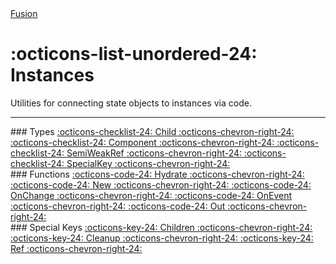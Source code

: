 <nav class="fusiondoc-api-breadcrumbs">
	<a href="..">Fusion</a>
</nav>

<h1 class="fusiondoc-api-header" markdown>
	<span class="fusiondoc-api-icon" markdown>:octicons-list-unordered-24:</span>
	<span class="fusiondoc-api-name">Instances</span>
</h1>

Utilities for connecting state objects to instances via code.

-----

<div class="fusiondoc-index-multicol" markdown>

<div class="fusiondoc-index-multicol-section" markdown>
### Types

<a class="fusiondoc-api-index-link" href="child" markdown>
	<span class="fusiondoc-api-icon" markdown>:octicons-checklist-24:</span>
	<span class="fusiondoc-api-name">Child</span>
    <span class="fusiondoc-api-index-arrow" markdown>:octicons-chevron-right-24:</span>
</a>

<a class="fusiondoc-api-index-link" href="component" markdown>
	<span class="fusiondoc-api-icon" markdown>:octicons-checklist-24:</span>
	<span class="fusiondoc-api-name">Component</span>
    <span class="fusiondoc-api-index-arrow" markdown>:octicons-chevron-right-24:</span>
</a>

<a class="fusiondoc-api-index-link" href="semiweakref" markdown>
	<span class="fusiondoc-api-icon" markdown>:octicons-checklist-24:</span>
	<span class="fusiondoc-api-name">SemiWeakRef</span>
    <span class="fusiondoc-api-index-arrow" markdown>:octicons-chevron-right-24:</span>
</a>

<a class="fusiondoc-api-index-link" href="specialkey" markdown>
	<span class="fusiondoc-api-icon" markdown>:octicons-checklist-24:</span>
	<span class="fusiondoc-api-name">SpecialKey</span>
    <span class="fusiondoc-api-index-arrow" markdown>:octicons-chevron-right-24:</span>
</a>
</div>

<div class="fusiondoc-index-multicol-section" markdown>
### Functions

<a class="fusiondoc-api-index-link" href="hydrate" markdown>
	<span class="fusiondoc-api-icon" markdown>:octicons-code-24:</span>
	<span class="fusiondoc-api-name">Hydrate</span>
    <span class="fusiondoc-api-index-arrow" markdown>:octicons-chevron-right-24:</span>
</a>

<a class="fusiondoc-api-index-link" href="new" markdown>
	<span class="fusiondoc-api-icon" markdown>:octicons-code-24:</span>
	<span class="fusiondoc-api-name">New</span>
    <span class="fusiondoc-api-index-arrow" markdown>:octicons-chevron-right-24:</span>
</a>

<a class="fusiondoc-api-index-link" href="onchange" markdown>
	<span class="fusiondoc-api-icon" markdown>:octicons-code-24:</span>
	<span class="fusiondoc-api-name">OnChange</span>
    <span class="fusiondoc-api-index-arrow" markdown>:octicons-chevron-right-24:</span>
</a>

<a class="fusiondoc-api-index-link" href="onevent" markdown>
	<span class="fusiondoc-api-icon" markdown>:octicons-code-24:</span>
	<span class="fusiondoc-api-name">OnEvent</span>
    <span class="fusiondoc-api-index-arrow" markdown>:octicons-chevron-right-24:</span>
</a>

<a class="fusiondoc-api-index-link" href="out" markdown>
	<span class="fusiondoc-api-icon" markdown>:octicons-code-24:</span>
	<span class="fusiondoc-api-name">Out</span>
    <span class="fusiondoc-api-index-arrow" markdown>:octicons-chevron-right-24:</span>
</a>
</div>

<div class="fusiondoc-index-multicol-section" markdown>
### Special Keys

<a class="fusiondoc-api-index-link" href="children" markdown>
	<span class="fusiondoc-api-icon" markdown>:octicons-key-24:</span>
	<span class="fusiondoc-api-name">Children</span>
    <span class="fusiondoc-api-index-arrow" markdown>:octicons-chevron-right-24:</span>
</a>

<a class="fusiondoc-api-index-link" href="cleanup" markdown>
	<span class="fusiondoc-api-icon" markdown>:octicons-key-24:</span>
	<span class="fusiondoc-api-name">Cleanup</span>
    <span class="fusiondoc-api-index-arrow" markdown>:octicons-chevron-right-24:</span>
</a>

<a class="fusiondoc-api-index-link" href="ref" markdown>
	<span class="fusiondoc-api-icon" markdown>:octicons-key-24:</span>
	<span class="fusiondoc-api-name">Ref</span>
    <span class="fusiondoc-api-index-arrow" markdown>:octicons-chevron-right-24:</span>
</a>
</div>
</div>